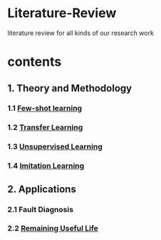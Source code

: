 # Literature-Review
literature review for all kinds of our research work
# contents

## 1. Theory and Methodology
  ### 1.1 [Few-shot learning](https://github.com/mingzhangPHD/Literature-Review/blob/master/Few-shot%20Learning/paper_review_fs.md)

  ### 1.2 [Transfer Learning](https://github.com/mingzhangPHD/Literature-Review/blob/master/Transfer%20Learning/Paper_review_TL)

  ### 1.3 [Unsupervised Learning](https://github.com/mingzhangPHD/Literature-Review/blob/master/Unsupervised%20Learning/Paper_review_UL)

  ### 1.4 [Imitation Learning](https://github.com/mingzhangPHD/Literature-Review/blob/master/Imitation%20Learning/Paper_review_IL.md)

## 2. Applications

  ### 2.1 Fault Diagnosis

  ### 2.2 [Remaining Useful Life](https://github.com/mingzhangPHD/Literature-Review/blob/master/remaining%20useful%20life/paper_review.md)


